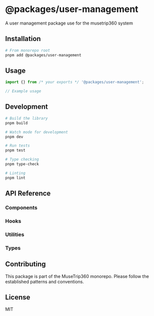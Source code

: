 # @packages/user-management

A user management package use for the musetrip360 system

## Installation

```bash
# From monorepo root
pnpm add @packages/user-management
```

## Usage

```typescript
import {} from /* your exports */ '@packages/user-management';

// Example usage
```

## Development

```bash
# Build the library
pnpm build

# Watch mode for development
pnpm dev

# Run tests
pnpm test

# Type checking
pnpm type-check

# Linting
pnpm lint
```

## API Reference

### Components

<!-- Document your components here -->

### Hooks

<!-- Document your hooks here -->

### Utilities

<!-- Document your utilities here -->

### Types

<!-- Document your types here -->

## Contributing

This package is part of the MuseTrip360 monorepo. Please follow the established patterns and conventions.

## License

MIT
